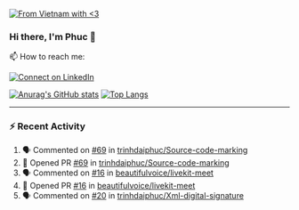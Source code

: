 [![From Vietnam with <3](https://raw.githubusercontent.com/webuild-community/badge/master/svg/love.svg)](https://webuild.community)

### Hi there, I'm Phuc 👋

📫 How to reach me:

[![Connect on LinkedIn](https://img.shields.io/badge/--linkedin?label=LinkedIn&logo=LinkedIn&style=social)](https://www.linkedin.com/in/trinh-dai-phuc/)


[![Anurag's GitHub stats](https://phuc-github-readme-stats.vercel.app/api?username=trinhdaiphuc&count_private=true&show_icons=true&theme=synthwave)](https://github.com/anuraghazra/github-readme-stats)
[![Top Langs](https://phuc-github-readme-stats.vercel.app/api/top-langs/?username=trinhdaiphuc&theme=synthwave&show_icons=true&layout=compact&langs_count=8&hide=html,css,scss,less,handlebars,ejs)](https://github.com/anuraghazra/github-readme-stats)


---

### :zap: Recent Activity

<!--START_SECTION:activity-->
1. 🗣 Commented on [#69](https://github.com/trinhdaiphuc/Source-code-marking/pull/69#issuecomment-2938269689) in [trinhdaiphuc/Source-code-marking](https://github.com/trinhdaiphuc/Source-code-marking)
2. 💪 Opened PR [#69](https://github.com/trinhdaiphuc/Source-code-marking/pull/69) in [trinhdaiphuc/Source-code-marking](https://github.com/trinhdaiphuc/Source-code-marking)
3. 🗣 Commented on [#16](https://github.com/beautifulvoice/livekit-meet/pull/16#issuecomment-2903482462) in [beautifulvoice/livekit-meet](https://github.com/beautifulvoice/livekit-meet)
4. 💪 Opened PR [#16](https://github.com/beautifulvoice/livekit-meet/pull/16) in [beautifulvoice/livekit-meet](https://github.com/beautifulvoice/livekit-meet)
5. 🗣 Commented on [#20](https://github.com/trinhdaiphuc/Xml-digital-signature/pull/20#issuecomment-2903437601) in [trinhdaiphuc/Xml-digital-signature](https://github.com/trinhdaiphuc/Xml-digital-signature)
<!--END_SECTION:activity-->
